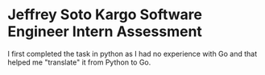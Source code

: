 # Jeffrey Soto Kargo Software Engineer Intern Assessment

I first completed the task in python as I had no experience with Go and that helped me "translate" it from Python to Go.
